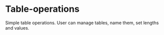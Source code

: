 # Table-operations
Simple table operations. User can manage tables, name them, set lengths and values.
